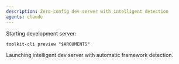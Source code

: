 ```yaml
---
description: Zero-config dev server with intelligent detection
agents: claude
---
```


Starting development server:

`toolkit-cli preview "$ARGUMENTS"`

Launching intelligent dev server with automatic framework detection.
